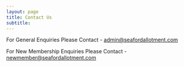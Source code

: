 ```yaml
---
layout: page
title: Contact Us
subtitle:
---
```

For General Enquiries Please Contact -
     admin@seafordallotment.com

For New Membership Enquiries Please Contact -
     newmember@seafordallotment.com



      
